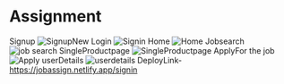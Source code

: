 # Assignment
Signup
![SignupNew](https://github.com/subrat199/Assignment/assets/112754747/c00183bd-8737-46eb-bc69-b917e5a54e82)
Login
![Signin](https://github.com/subrat199/Assignment/assets/112754747/b3a372e2-eb6c-4323-a045-66a7711db6e0)
Home
![Home](https://github.com/subrat199/Assignment/assets/112754747/6068425f-a9aa-4f51-a006-408efae300a2)
Jobsearch
![job search](https://github.com/subrat199/Assignment/assets/112754747/f0d668ea-29d9-4ab9-b283-b3a2cf692523)
SingleProductpage
![SingleProductpage](https://github.com/subrat199/Assignment/assets/112754747/07a1fbfa-dbf8-46f4-a35e-57403703b8e2)
ApplyFor the job
![Apply](https://github.com/subrat199/Assignment/assets/112754747/5863eaf6-8c0a-44c7-907a-56fb847c904b)
userDetails
![userdetails](https://github.com/subrat199/Assignment/assets/112754747/305c04da-9cc1-4ab4-b7b0-bc75134d0ccf)
DeployLink-https://jobassign.netlify.app/signin
